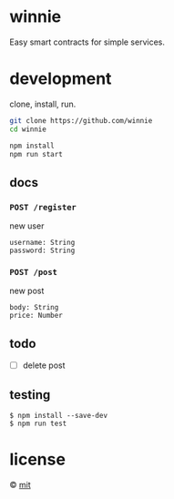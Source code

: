winnie
======

Easy smart contracts for simple services.

development
===========

clone, install, run.

```bash
git clone https://github.com/winnie
cd winnie

npm install
npm run start
```

docs
----

### `POST /register`
new user

```
username: String
password: String
```

### `POST /post`
new post

```
body: String
price: Number
```

todo
----

- [ ] delete post

testing
-------

```
$ npm install --save-dev
$ npm run test
```

license
=======

&copy; [mit](https://github.com/trmml/winnie/blob/main/LICENSE)
